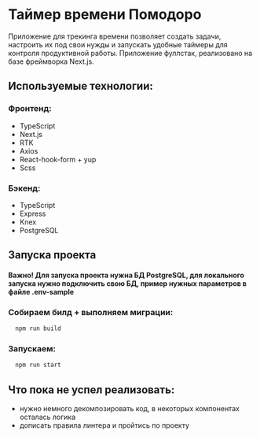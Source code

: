 # Таймер времени Помодоро

Приложение для трекинга времени позволяет создать задачи, настроить их под свои нужды и запускать удобные таймеры для контроля продуктивной работы.
Приложение фуллстак, реализовано на базе фреймворка Next.js.

## Используемые технологии:

### Фронтенд:

-   TypeScript
-   Next.js
-   RTK
-   Axios
-   React-hook-form + yup
-   Scss

### Бэкенд:

-   TypeScript
-   Express
-   Knex
-   PostgreSQL

## Запуска проекта

#### Важно! Для запуска проекта нужна БД PostgreSQL, для локального запуска нужно подключить свою БД, пример нужных параметров в файле .env-sample

### Собираем билд + выполняем миграции:

```bash
  npm run build
```

### Запускаем:

```bash
  npm run start
```

## Что пока не успел реализовать:

-   нужно немного декомпозировать код, в некоторых компонентах осталась логика
-   дописать правила линтера и пройтись по проекту
